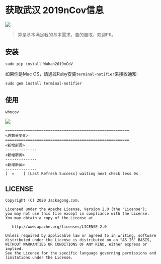 # 获取武汉 2019nCov信息

[![](https://img.shields.io/badge/pip-v0.0.7%20Wuhan2019nCoV-yellow.svg)](https://pypi.python.org/pypi/Wuhan2019nCoV)

> 算是基本满足我的基本需求，要的自取，欢迎PR。

## 安装

```
sudo pip install Wuhan2019nCoV
```

如果你是Mac OS，请通过Ruby安装`terminal-notifier`来接收通知:

```
sudo gem install terminal-notifier
```

## 使用

```
whncov
```

![](https://github.com/Jacksgong/wuhan-2019-nCoV/raw/master/arts/demo-v0.0.4.png)

```
=======================================================
<总数量变化>
=======================================================
<新增新闻>
--------------
<新增新闻>
--------------
<新增新闻>
--------------
[  =    ] [Last Refresh Success] waiting next check less 0s
```

## LICENSE

```
Copyright (C) 2020 Jacksgong.com.

Licensed under the Apache License, Version 2.0 (the "License");
you may not use this file except in compliance with the License.
You may obtain a copy of the License at

   http://www.apache.org/licenses/LICENSE-2.0

Unless required by applicable law or agreed to in writing, software
distributed under the License is distributed on an "AS IS" BASIS,
WITHOUT WARRANTIES OR CONDITIONS OF ANY KIND, either express or implied.
See the License for the specific language governing permissions and
limitations under the License.
```
